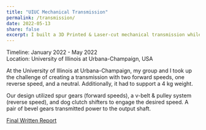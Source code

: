 ```yaml
---
title: "UIUC Mechanical Transmission"
permalink: /transmission/
date: 2022-05-13
share: false
excerpt: I built a 3D Printed & Laser-cut mechanical transmission while I was at UIUC!
---
```


Timeline: January 2022 - May 2022<br>
Location: University of Illinois at Urbana-Champaign, USA

At the University of Illinois at Urbana-Champaign, my group and I took up the challenge of creating a transmission with two forward speeds, one reverse speed, and a neutral. Additionally, it had to support a 4 kg weight.

Our design utilized spur gears (forward speeds), a v-belt & pulley system (reverse speed), and dog clutch shifters to engage the desired speed. A pair of bevel gears transmitted power to the output shaft.

[Final Written Report](https://7d599f8b-04df-4518-8152-b1fe59ef59ad.filesusr.com/ugd/2ee9e5_965e0ace4e4e4de4b77af82ecfb1b060.pdf)​